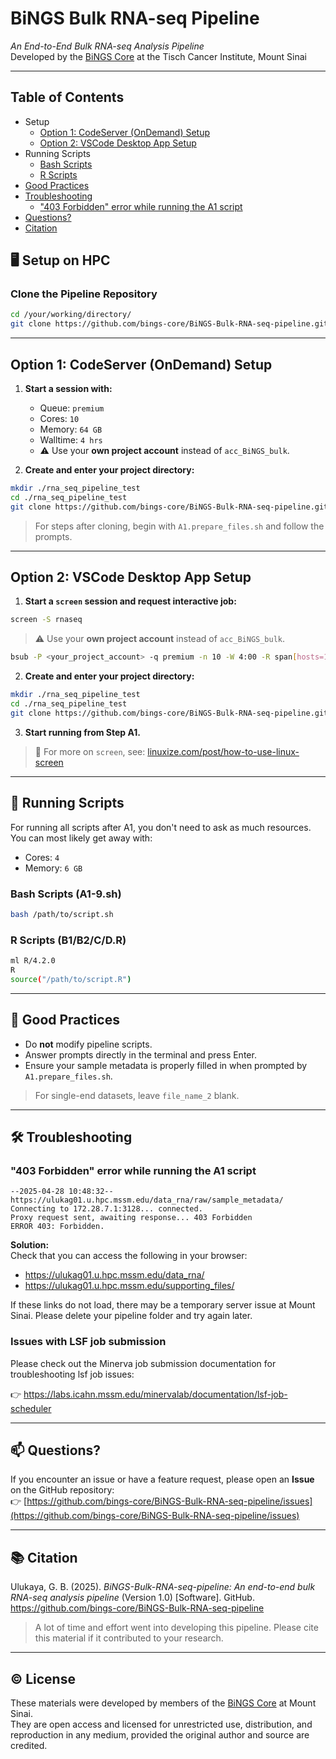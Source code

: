 
# BiNGS Bulk RNA-seq Pipeline  
*An End-to-End Bulk RNA-seq Analysis Pipeline*  
Developed by the [BiNGS Core](https://bings.mssm.edu/) at the Tisch Cancer Institute, Mount Sinai

---

## Table of Contents
- Setup
  - [Option 1: CodeServer (OnDemand) Setup](#option-1-codeserver-ondemand-setup)
  - [Option 2: VSCode Desktop App Setup](#option-2-vscode-desktop-app-setup)
- Running Scripts
  - [Bash Scripts](#bash-scripts)
  - [R Scripts](#r-scripts)
- [Good Practices](#-good-practices)
- [Troubleshooting](#%EF%B8%8F-troubleshooting)
  - ["403 Forbidden" error while running the A1 script](#403-forbidden-error-while-running-the-a1-script)
- [Questions?](#-questions)
- [Citation](#-citation)
  
## 🖥️ Setup on HPC

### Clone the Pipeline Repository

```bash
cd /your/working/directory/
git clone https://github.com/bings-core/BiNGS-Bulk-RNA-seq-pipeline.git
```

---

## Option 1: CodeServer (OnDemand) Setup

1. **Start a session with:**
   - Queue: `premium`
   - Cores: `10`
   - Memory: `64 GB`
   - Walltime: `4 hrs`
   - ⚠️ Use your **own project account** instead of `acc_BiNGS_bulk`.

2. **Create and enter your project directory:**

```bash
mkdir ./rna_seq_pipeline_test
cd ./rna_seq_pipeline_test
git clone https://github.com/bings-core/BiNGS-Bulk-RNA-seq-pipeline.git
```

> For steps after cloning, begin with `A1.prepare_files.sh` and follow the prompts.

---

## Option 2: VSCode Desktop App Setup

1. **Start a `screen` session and request interactive job:**

```bash
screen -S rnaseq
```

> ⚠️ Use your **own project account** instead of `acc_BiNGS_bulk`.

```bash
bsub -P <your_project_account> -q premium -n 10 -W 4:00 -R span[hosts=1] -R rusage[mem=64000] -Is /bin/bash
```

2. **Create and enter your project directory:**

```bash
mkdir ./rna_seq_pipeline_test
cd ./rna_seq_pipeline_test
git clone https://github.com/bings-core/BiNGS-Bulk-RNA-seq-pipeline.git
```

3. **Start running from Step A1.**

> 📘 For more on `screen`, see: [linuxize.com/post/how-to-use-linux-screen](https://linuxize.com/post/how-to-use-linux-screen/)

---

## 🔧 Running Scripts

For running all scripts after A1, you don't need to ask as much resources. You can most likely get away with:
   - Cores: `4`
   - Memory: `6 GB`

### Bash Scripts (A1-9.sh)

```bash
bash /path/to/script.sh
```

### R Scripts (B1/B2/C/D.R)

```bash
ml R/4.2.0
R
source("/path/to/script.R")
```

---

## 🧹 Good Practices

- Do **not** modify pipeline scripts.
- Answer prompts directly in the terminal and press Enter.
- Ensure your sample metadata is properly filled in when prompted by `A1.prepare_files.sh`.

> For single-end datasets, leave `file_name_2` blank.

---

## 🛠️ Troubleshooting

### "403 Forbidden" error while running the A1 script

```text
--2025-04-28 10:48:32--  https://ulukag01.u.hpc.mssm.edu/data_rna/raw/sample_metadata/
Connecting to 172.28.7.1:3128... connected.
Proxy request sent, awaiting response... 403 Forbidden
ERROR 403: Forbidden.
```

**Solution:**  
Check that you can access the following in your browser:

- https://ulukag01.u.hpc.mssm.edu/data_rna/
- https://ulukag01.u.hpc.mssm.edu/supporting_files/

If these links do not load, there may be a temporary server issue at Mount Sinai. Please delete your pipeline folder and try again later.

### Issues with LSF job submission

Please check out the Minerva job submission documentation for troubleshooting lsf job issues: 

👉 https://labs.icahn.mssm.edu/minervalab/documentation/lsf-job-scheduler 

---

## 📫 Questions?

If you encounter an issue or have a feature request, please open an **Issue** on the GitHub repository:  
👉 [https://github.com/bings-core/BiNGS-Bulk-RNA-seq-pipeline/issues](https://github.com/bings-core/BiNGS-Bulk-RNA-seq-pipeline/issues)

---

## 📚 Citation

Ulukaya, G. B. (2025). *BiNGS-Bulk-RNA-seq-pipeline: An end-to-end bulk RNA-seq analysis pipeline* (Version 1.0) [Software]. GitHub.  
https://github.com/bings-core/BiNGS-Bulk-RNA-seq-pipeline

> A lot of time and effort went into developing this pipeline. Please cite this material if it contributed to your research.

---

## © License

These materials were developed by members of the [BiNGS Core](https://bings.mssm.edu/) at Mount Sinai.  
They are open access and licensed for unrestricted use, distribution, and reproduction in any medium, provided the original author and source are credited.
